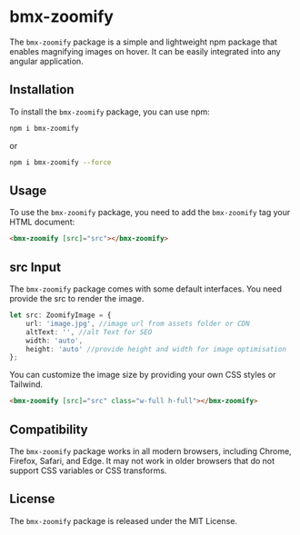 # bmx-zoomify

The `bmx-zoomify` package is a simple and lightweight npm package that enables magnifying images on hover. It can be easily integrated into any angular application.

## Installation

To install the `bmx-zoomify` package, you can use npm:

```bash
npm i bmx-zoomify
```

or

```bash
npm i bmx-zoomify --force
```


## Usage

To use the `bmx-zoomify` package, you need to add the `bmx-zoomify` tag your HTML document:

```html
<bmx-zoomify [src]="src"></bmx-zoomify>
```

## src Input

The `bmx-zoomify` package comes with some default interfaces. You need provide the src to render the image.

```typescript
let src: ZoomifyImage = {
	url: 'image.jpg', //image url from assets folder or CDN
	altText: '', //alt Text for SEO
	width: 'auto',
	height: 'auto' //provide height and width for image optimisation
};
```

You can customize the image size by providing your own CSS styles or Tailwind.

```html
<bmx-zoomify [src]="src" class="w-full h-full"></bmx-zoomify>
```

## Compatibility

The `bmx-zoomify` package works in all modern browsers, including Chrome, Firefox, Safari, and Edge. It may not work in older browsers that do not support CSS variables or CSS transforms.

## License

The `bmx-zoomify` package is released under the MIT License.
